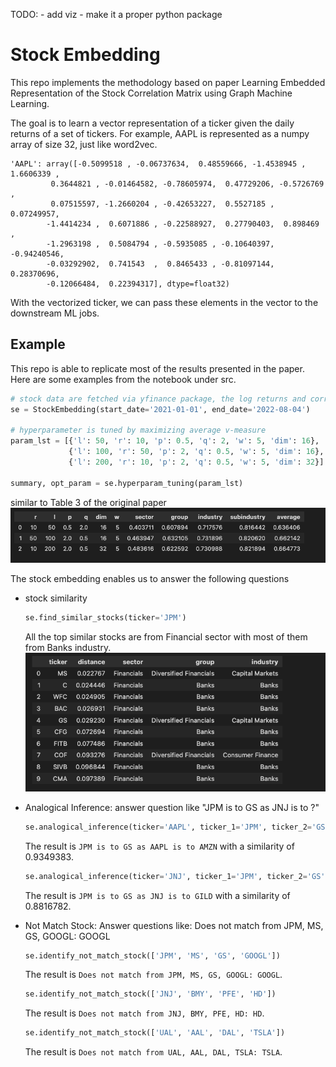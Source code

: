 TODO: - add viz 
      - make it a proper python package
      
# Stock Embedding
This repo implements the methodology based on paper Learning Embedded Representation of the Stock Correlation Matrix using Graph Machine Learning.

The goal is to learn a vector representation of a ticker given the daily returns of a set of tickers. For example, AAPL is represented as a numpy array of size 32, just like word2vec.
```
'AAPL': array([-0.5099518 , -0.06737634,  0.48559666, -1.4538945 ,  1.6606339 ,
         0.3644821 , -0.01464582, -0.78605974,  0.47729206, -0.5726769 ,
         0.07515597, -1.2660204 , -0.42653227,  0.5527185 ,  0.07249957,
        -1.4414234 ,  0.6071886 , -0.22588927,  0.27790403,  0.898469  ,
        -1.2963198 ,  0.5084794 , -0.5935085 , -0.10640397, -0.94240546,
        -0.03292902,  0.741543  ,  0.8465433 , -0.81097144,  0.28370696,
        -0.12066484,  0.22394317], dtype=float32)
```
With the vectorized ticker, we can pass these elements in the vector to the downstream ML jobs.

## Example
This repo is able to replicate most of the results presented in the paper. Here are some examples from the notebook under src.

```python
# stock data are fetched via yfinance package, the log returns and correlations are cacluated internally
se = StockEmbedding(start_date='2021-01-01', end_date='2022-08-04')

# hyperparameter is tuned by maximizing average v-measure
param_lst = [{'l': 50, 'r': 10, 'p': 0.5, 'q': 2, 'w': 5, 'dim': 16},
             {'l': 100, 'r': 50, 'p': 2, 'q': 0.5, 'w': 5, 'dim': 16},
             {'l': 200, 'r': 10, 'p': 2, 'q': 0.5, 'w': 5, 'dim': 32}]

summary, opt_param = se.hyperparam_tuning(param_lst)
```
similar to Table 3 of the original paper
![ht](doc/ht.png)

The stock embedding enables us to answer the following questions

* stock similarity
    ```python
    se.find_similar_stocks(ticker='JPM')
    ```
    All the top similar stocks are from Financial sector with most of them from Banks industry.
    ![sim_stock](doc/sim_stock.png)

* Analogical Inference: answer question like "JPM is to GS as JNJ is to ?"
  ```python
  se.analogical_inference(ticker='AAPL', ticker_1='JPM', ticker_2='GS')
  ```
  The result is `JPM is to GS as AAPL is to AMZN` with a similarity of 0.9349383.

  ```python
  se.analogical_inference(ticker='JNJ', ticker_1='JPM', ticker_2='GS')
  ```
  The result is `JPM is to GS as JNJ is to GILD` with a similarity of 0.8816782.

*  Not Match Stock: Answer questions like: Does not match from JPM, MS, GS, GOOGL: GOOGL
   ```python
   se.identify_not_match_stock(['JPM', 'MS', 'GS', 'GOOGL'])
   ```
   The result is `Does not match from JPM, MS, GS, GOOGL: GOOGL`.

   ```python
   se.identify_not_match_stock(['JNJ', 'BMY', 'PFE', 'HD'])
   ```
   The result is `Does not match from JNJ, BMY, PFE, HD: HD`.

   ```python
   se.identify_not_match_stock(['UAL', 'AAL', 'DAL', 'TSLA'])
   ```
   The result is `Does not match from UAL, AAL, DAL, TSLA: TSLA`.
